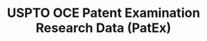 ---
bigquery: https://console.cloud.google.com/bigquery?p=patents-public-data&d=uspto_oce_pair&page=dataset
citation: 'Graham, S. Marco, A., and Miller, A. (2015). “The USPTO Patent Examination
  Research Dataset: A Window on the Process of Patent Examination.”'
contributors: Graham, S. Marco, A., Miller, A.
cost: None
description: The latest version of PatEx (referred to below as the 2020 release) contains
  detailed information on nearly 11.9 million publicly-viewable provisional and non-provisional
  patent applications to the USPTO and over 4.6 million Patent Cooperation Treaty
  (PCT) applications. It is based on data that OCE downloaded from the Patent Examination
  Data System (PEDS) in April, 2021. The PEDS data are sourced from Public PAIR. The
  first time that OCE used PEDS as the basis of PatEx was for the 2019 release. We
  took the PEDS data and organized it into the familiar PatEx data files, which are
  based on the organization of the Public PAIR portal. The data files include information
  on each application’s characteristics, prosecution history, continuation history,
  claims of foreign priority, patent term adjustment history, publication history,
  and correspondence address information.
documentation: 'For the 2019 and later releases, new technical documentation is available
  https://www.uspto.gov/sites/default/files/documents/PatEx-2019-Technical-Doc.pdf


  A document describing the 2014-2017 data sets is available and can be cited as:
  Graham, Stuart J.H. and Marco, Alan C. and Miller, Richard, The USPTO Patent Examination
  Research Dataset: A Window on the Process of Patent Examination (November 30, 2015).
  Available at SSRN: https://ssrn.com/abstract=2702637.'
last_edit: Mon, 04 Apr 2022 19:06:22 GMT
location: https://www.uspto.gov/ip-policy/economic-research/research-datasets/patent-examination-research-dataset-public-pair
maintained_by: EconomicsData@uspto.gov
related_publications: https://ssrn.com/abstract=29956744, https://ssrn.com/abstract=2702637
schema_fields: '[''patent_number'', ''inventor_country_code'', ''examiner_id'', ''earliest_pgpub_date'',
  ''inventor_name_first'', ''child_application_number'', ''uspc_class'', ''correspondence_name_line_1'',
  ''correspondence_region_name'', ''parent_country'', ''invention_subject_matter'',
  ''parent_application_number'', ''correspondence_region_code'', ''wipo_pub_number'',
  ''uspc_subclass'', ''abandon_date'', ''event_description'', ''status_description'',
  ''inventor_region_code'', ''correspondence_country_name'', ''confirm_number'', ''aia_first_to_file'',
  ''correspondence_country_code'', ''customer_number'', ''small_entity_indicator'',
  ''correspondence_city'', ''foreign_parent_id'', ''wipo_pub_date'', ''correspondence_postal_code'',
  ''invention_title'', ''examiner_name_last'', ''examiner_name_middle'', ''sequence_number'',
  ''child_filing_date'', ''patent_issue_date'', ''filing_date'', ''correspondence_street_line_2'',
  ''examiner_art_unit'', ''inventor_name_last'', ''inventor_address_type'', ''correspondence_name_line_2'',
  ''parent_country_code'', ''application_number_pair'', ''correspondence_street_line_1'',
  ''application_type'', ''appl_status_date'', ''disposal_type'', ''file_location'',
  ''earliest_pgpub_number'', ''file_location_date'', ''application_number'', ''event_code'',
  ''recorded_date'', ''inventor_rank'', ''parent_filing_date'', ''continuation_type'',
  ''atty_docket_number'', ''status_code'', ''appl_status_code'', ''inventor_name_middle'',
  ''foreign_parent_date'', ''examiner_name_first'', ''inventor_country_name'']'
shortname: patex
tags:
- patents
- legal
- history
terms_of_use: 'USPTO’s online databases are not designed or intended to be a source
  for bulk downloads of USPTO data when accessed through the website’s interfaces.
  Individuals, companies, IP addresses, or blocks of IP addresses who, in effect,
  deny or decrease service by generating unusually high numbers of database accesses
  (searches, pages, or hits), whether generated manually or in an automated fashion,
  may be denied access to USPTO servers without notice.


  Bulk data products may be separately obtained from the USPTO, either for free or
  at the cost of dissemination. For details, see information on Electronic Bulk Data
  Products: https://www.uspto.gov/learning-and-resources/electronic-bulk-data-products'
title: USPTO OCE Patent Examination Research Data (PatEx)
uuid: 4342caa7-23af-420c-b2f6-6088f133df6a
---